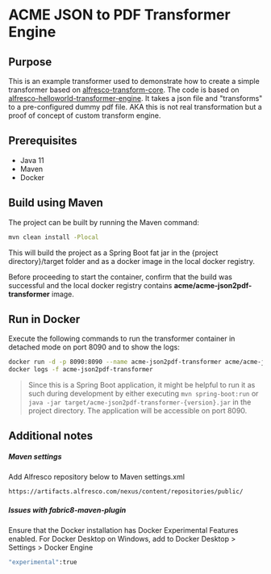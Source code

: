 # ACME JSON to PDF Transformer Engine

## Purpose
This is an example transformer used to demonstrate how to create a simple transformer based on
[alfresco-transform-core](https://github.com/Alfresco/alfresco-transform-core). The code is based on [alfresco-helloworld-transformer-engine](https://github.com/Alfresco/alfresco-helloworld-transformer/tree/master/alfresco-helloworld-transformer-engine). It takes a json file and "transforms" to a pre-configured dummy pdf file. AKA this is not real transformation but a proof of concept of custom transform engine. 

## Prerequisites
* Java 11
* Maven
* Docker

## Build using Maven
The project can be built by running the Maven command:

```bash
mvn clean install -Plocal
```

This will build the project as a Spring Boot fat jar in the {project directory}/target folder
and as a docker image in the local docker registry.

Before proceeding to start the container, confirm that the build was successful and the local docker
registry contains **acme/acme-json2pdf-transformer** image.

## Run in Docker

Execute the following commands to run the transformer container in detached mode on port 8090 and to show the logs:

```bash
docker run -d -p 8090:8090 --name acme-json2pdf-transformer acme/acme-json2pdf-transformer:latest
docker logs -f acme-json2pdf-transformer
```

> Since this is a Spring Boot application,
 it might be helpful to run it as such during development by either executing `mvn spring-boot:run`
 or `java -jar target/acme-json2pdf-transformer-{version}.jar` in the project directory.
 The application will be accessible on port 8090.

## Additional notes

##### Maven settings
Add Alfresco repository below to Maven settings.xml

```bash
https://artifacts.alfresco.com/nexus/content/repositories/public/
```

##### Issues with fabric8-maven-plugin
Ensure that the Docker installation has Docker Experimental Features enabled. For Docker Desktop on Windows, add to Docker Desktop > Settings > Docker Engine

```bash
"experimental":true
```
